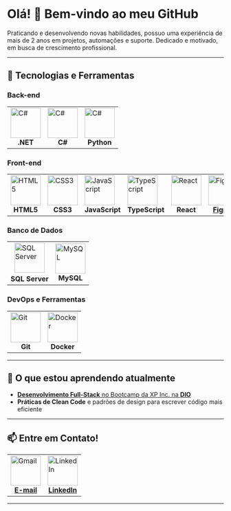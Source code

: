 # Olá! 👋 Bem-vindo ao meu GitHub

Praticando e desenvolvendo novas habilidades, possuo
uma experiência de mais de 2 anos em projetos, automações e suporte. Dedicado e motivado, em busca de crescimento profissional.

---

## 🚀 Tecnologias e Ferramentas

### Back-end
<table>
  <tr>
    <td><img alt="C#" height="70" width="70" src="https://upload.wikimedia.org/wikipedia/commons/thumb/7/7d/Microsoft_.NET_logo.svg/640px-Microsoft_.NET_logo.svg.png"><br><div align="center"><strong>.NET</strong></div></td>
    <td><img alt="C#" height="70" width="70" src="https://upload.wikimedia.org/wikipedia/commons/thumb/d/d2/C_Sharp_Logo_2023.svg/1200px-C_Sharp_Logo_2023.svg.png"><br><div align="center"><strong>C#</strong></div></td>
    <td><img alt="C#" height="70" width="70" src="https://img.icons8.com/?size=100&id=13441&format=png&color=000000"><br><div align="center"><strong>Python</strong></div></td>  
</tr>
</table>


### Front-end
<table>
  <tr>
    <td><img alt="HTML5" height="70" width="70" src="https://img.icons8.com/?size=100&id=20909&format=png&color=000000"><br><div align="center"><strong>HTML5</strong></div></td>
    <td><img alt="CSS3" height="70" width="70" src="https://img.icons8.com/?size=100&id=21278&format=png&color=000000"><br><div align="center"><strong>CSS3</strong></div></td>
    <td><img alt="JavaScript" height="70" width="70" src="https://img.icons8.com/?size=100&id=108784&format=png&color=000000"><br><div align="center"><strong>JavaScript</strong></div></td>
    <td><img alt="TypeScript" height="70" width="70" src="https://img.icons8.com/?size=100&id=nCj4PvnCO0tZ&format=png&color=000000"><br><div align="center"><strong>TypeScript</strong></div></td>
    <td><img alt="React" height="70" width="70" src="https://img.icons8.com/?size=100&id=123603&format=png&color=000000"><br><div align="center"><strong>React</strong></div></td>
    <td><a href="https://www.figma.com/@alexdejesus" target="_blank"><img alt="Figma" height="70" width="70" src="https://img.icons8.com/?size=100&id=zfHRZ6i1Wg0U&format=png&color=000000"></a><br><div align="center"><a href="https://www.figma.com/@alexdejesus" target="_blank"><strong>Figma</strong></a></div></td>
  </tr>
</table>


### Banco de Dados
<table>
  <tr>
    <td>&nbsp&nbsp<img alt="SQL Server" height="70" width="70" src="https://img.icons8.com/?size=100&id=laYYF3dV0Iew&format=png&color=000000"><br><div align="center"><strong>SQL Server</strong></div></td>
    <td><img alt="MySQL" height="70" width="70" src="https://img.icons8.com/?size=100&id=9nLaR5KFGjN0&format=png&color=000000"><br><div align="center"><strong>MySQL</strong></div></td>
</tr>
</table>


### DevOps e Ferramentas
<table>
  <tr>
    <td><img alt="Git" height="70" width="70" src="https://img.icons8.com/?size=100&id=20906&format=png&color=000000"><br><div align="center"><strong>Git</strong></div></td>
    <td><img alt="Docker" height="70" width="70" src="https://img.icons8.com/?size=100&id=22813&format=png&color=000000"><br><div align="center"><strong>Docker</strong></div></td>
</tr>
</table>


---


## 🌱 O que estou aprendendo atualmente

- [**Desenvolvimento Full-Stack** no Bootcamp da XP Inc. na **DIO**](https://github.com/AlexdeJesusFS/Bootcamp-XP-Inc.-Full-Stack-Developer)
- **Práticas de Clean Code** e padrões de design para escrever código mais eficiente

---

## 📫 Entre em Contato!

<table>
  <tr>
    <td><a href="mailto:alexjesus864@gmail.com" target="_blank"><img alt="Gmail" height="70" width="70" src="https://img.icons8.com/?size=100&id=P7UIlhbpWzZm&format=png&color=000000"></a><br><div align="center"><a href="mailto:alexjesus864@gmail.com" target="_blank"><strong>E-mail</strong></a></div></td>
    <td><a href="https://www.linkedin.com/in/alexdejesusfs/" target="_blank"><img alt="LinkedIn" height="70" width="70" src="https://img.icons8.com/?size=100&id=13930&format=png&color=000000"></a><br><div align="center"><a href="https://www.linkedin.com/in/alexdejesusfs/" target="_blank"><strong>LinkedIn</strong></a></div></td>
</tr>
</table>

---
